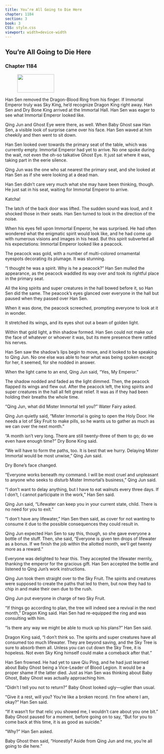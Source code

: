 ```yaml
---
title: You’re All Going to Die Here
chapter: 1184
section: 3
book: 3
CSS: style.css
viewport: width=device-width
---
```


## You’re All Going to Die Here

### Chapter 1184

<figure>
	<img src="../Images/gem.gif" alt="" id="gem" width="120" height="60" />
</figure>

Han Sen removed the Dragon-Blood Ring from his finger. If Immortal Emperor truly was Sky King, he’d recognize Dragon King right away. Han Sen and Dry Bone King arrived at the Immortal Hall. Han Sen was eager to see what Immortal Emperor looked like.

Qing Jun and Ghost Eye were there, as well. When Baby Ghost saw Han Sen, a visible look of surprise came over his face. Han Sen waved at him cheekily and then went to sit down.

Han Sen looked over towards the primary seat of the table, which was currently empty. Immortal Emperor had yet to arrive. No one spoke during the wait, not even the oh-so talkative Ghost Eye. It just sat where it was, taking part in the eerie silence.

Qing Jun was the one who sat nearest the primary seat, and she looked at Han Sen as if she were looking at a dead man.

Han Sen didn’t care very much what she may have been thinking, though. He just sat in his seat, waiting for Immortal Emperor to arrive.

Katcha!

The latch of the back door was lifted. The sudden sound was loud, and it shocked those in their seats. Han Sen turned to look in the direction of the noise.

When his eyes fell upon Immortal Emperor, he was surprised. He had often wondered what the enigmatic spirit would look like, and he had come up with numerous visions and images in his head. But this spirit subverted all his expectations: Immortal Emperor looked like a peacock.

The peacock was gold, with a number of multi-colored ornamental eyespots decorating its plumage. It was stunning.

“I thought he was a spirit. Why is he a peacock?” Han Sen mulled the appearance, as the peacock waddled its way over and took its rightful place in the primary seat.

All the king spirits and super creatures in the hall bowed before it, so Han Sen did the same. The peacock’s eyes glanced over everyone in the hall but paused when they passed over Han Sen.

When it was done, the peacock screeched, prompting everyone to look at it in wonder.

It stretched its wings, and its eyes shot out a beam of golden light.

Within that gold light, a thin shadow formed. Han Sen could not make out the face of whatever or whoever it was, but its mere presence there rattled his nerves.

Han Sen saw the shadow’s lips begin to move, and it looked to be speaking to Qing Jun. No one else was able to hear what was being spoken except for her, it seemed, for she nodded in answer.

When the light came to an end, Qing Jun said, “Yes, My Emperor.”

The shadow nodded and faded as the light dimmed. Then, the peacock flapped its wings and flew out. After the peacock left, the king spirits and super creatures in the hall all felt great relief. It was as if they had been holding their breaths the whole time.

“Qing Jun, what did Mister Immortal tell you?” Water Fairy asked.

Qing Jun quietly said, “Mister Immortal is going to open the Holy Door. He needs a lot of Sky Fruit to make pills, so he wants us to gather as much as we can over the next month.”

“A month isn’t very long. There are still twenty-three of them to go; do we even have enough time?” Dry Bone King said.

“We will have to form the paths, too. It is best that we hurry. Delaying Mister Immortal would be most unwise,” Qing Jun said.

Dry Bone’s face changed.

“Everyone works beneath my command. I will be most cruel and unpleasant to anyone who seeks to disturb Mister Immortal’s business,” Qing Jun said.

“I don’t want to delay anything, but I have to eat walnuts every three days. If I don’t, I cannot participate in the work,” Han Sen said.

Qing Jun said, “Lifewater can keep you in your current state, child. There is no need for you to exit.”

“I don’t have any lifewater,” Han Sen then said, as cover for not wanting to consume it due to the possible consequences they could result in.

Qing Jun expected Han Sen to say this, though, so she gave everyone a bottle of the stuff. Then, she said, “Everyone is given ten drops of lifewater as a bonus. If we finish the job within the allotted month, we’ll get twenty more as a reward.”

Everyone was delighted to hear this. They accepted the lifewater merrily, thanking the emperor for the gracious gift. Han Sen accepted the bottle and listened to Qing Jun’s work instructions.

Qing Jun took them straight over to the Sky Fruit. The spirits and creatures were supposed to create the paths that led to them, but now they had to chip in and make their own due to the rush.

Qing Jun put everyone in charge of two Sky Fruit.

“If things go according to plan, the tree will indeed see a revival in the next month,” Dragon King said. Han Sen had re-equipped the ring and was consulting with him.

“Is there any way we might be able to muck up his plans?” Han Sen said.

Dragon King said, “I don’t think so. The spirits and super creatures have all consumed too much lifewater. They are beyond saving, and the Sky Tree is sure to absorb them all. Unless you can cut down the Sky Tree, it is hopeless. Not even Sky King himself could make a comeback after that.”

Han Sen frowned. He had yet to save Qiu Ping, and he had just learned about Baby Ghost being a Vice-Leader of Blood Legion. It would be a proper shame if the latter died. Just as Han Sen was thinking about Baby Ghost, Baby Ghost was actually approaching him.

“Didn’t I tell you not to return?” Baby Ghost looked ugly—uglier than usual.

“Give it a rest, will you? You’re like a broken record. I’m fine where I am, okay?” Han Sen said.

“If it wasn’t for that relic you showed me, I wouldn’t care about you one bit.” Baby Ghost paused for a moment, before going on to say, “But for you to come back at this time, it is as good as suicide.”

“Why?” Han Sen asked.

Baby Ghost then said, “Honestly? Aside from Qing Jun and me, you’re all going to die here.”